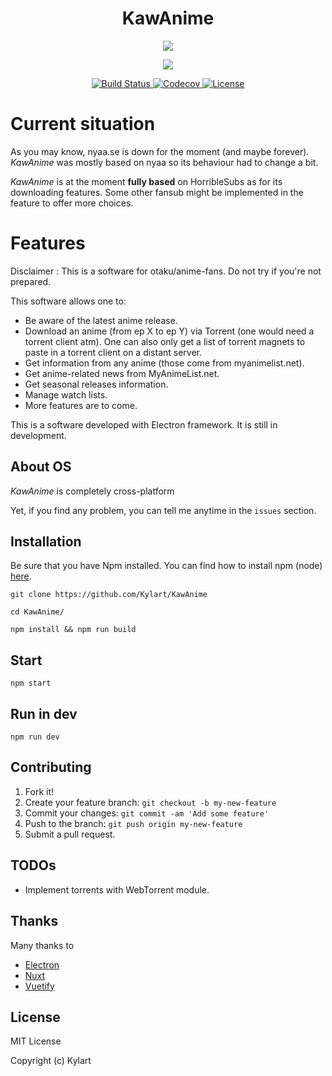 <h1 align="center">KawAnime</h1>

<p align="center">
  <a><img src="http://forthebadge.com/images/badges/built-with-love.svg"/></a>
</p>

<p align="center">
  <a><img src="https://cdn.rawgit.com/feross/standard/master/badge.svg" /></a>
</p>

<p align="center">
  <a href="https://travis-ci.org/Kylart/KawAnime">
    <img src="https://travis-ci.org/Kylart/KawAnime.svg?branch=master" alt="Build Status">
  </a>
  <a href="https://codecov.io/gh/Kylart/KawAnime">
    <img src="https://codecov.io/gh/Kylart/KawAnime/branch/master/graph/badge.svg" alt="Codecov" />
  </a>
  <a href="https://opensource.org/licenses/MIT">
    <img src="https://img.shields.io/badge/License-MIT-blue.svg" alt="License">
  </a>
</p>

# Current situation

As you may know, nyaa.se is down for the moment (and maybe forever). _KawAnime_ was mostly based on nyaa so 
its behaviour had to change a bit.

_KawAnime_ is at the moment __fully based__ on HorribleSubs as for its downloading features. Some other fansub might be 
implemented in the feature to offer more choices.

# Features
Disclaimer : This is a software for otaku/anime-fans. Do not try if you're not prepared.

This software allows one to: 
* Be aware of the latest anime release.
* Download an anime (from ep X to ep Y) via Torrent (one would need a torrent client atm). One can also only get a 
list of torrent magnets to paste in a torrent client on a distant server.
* Get information from any anime (those come from myanimelist.net).
* Get anime-related news from MyAnimeList.net.
* Get seasonal releases information.
* Manage watch lists.
* More features are to come.

This is a software developed with Electron framework. It is still in development. 

## About OS
_KawAnime_ is completely cross-platform

Yet, if you find any problem, you can tell me anytime in the `issues` section.

## Installation
Be sure that you have Npm installed. You can find how to install npm (node) [here](https://nodejs.org/en/).
```
git clone https://github.com/Kylart/KawAnime
```
```
cd KawAnime/
```
```
npm install && npm run build
```

## Start
```
npm start
```

## Run in dev
```
npm run dev
```


## Contributing
1. Fork it!
2. Create your feature branch: `git checkout -b my-new-feature`
3. Commit your changes: `git commit -am 'Add some feature'`
4. Push to the branch: `git push origin my-new-feature`
5. Submit a pull request.

## TODOs
* Implement torrents with WebTorrent module.

## Thanks
Many thanks to 
* [Electron](https://electron.atom.io)
* [Nuxt](https://nuxtjs.org)
* [Vuetify](https://vuetifyjs.com)

## License
MIT License

Copyright (c) Kylart

